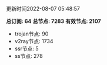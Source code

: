 更新时间2022-08-07 05:48:57

**总订阅: 64**
**总节点: 7283**
**有效节点: 2107**
- trojan节点: 90
- v2ray节点: 1734
- ssr节点: 5
- ss节点: 278
